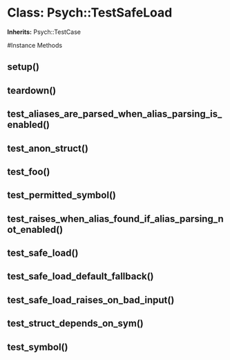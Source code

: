 # Class: Psych::TestSafeLoad
**Inherits:** Psych::TestCase
    




#Instance Methods
## setup() [](#method-i-setup)

## teardown() [](#method-i-teardown)

## test_aliases_are_parsed_when_alias_parsing_is_enabled() [](#method-i-test_aliases_are_parsed_when_alias_parsing_is_enabled)

## test_anon_struct() [](#method-i-test_anon_struct)

## test_foo() [](#method-i-test_foo)

## test_permitted_symbol() [](#method-i-test_permitted_symbol)

## test_raises_when_alias_found_if_alias_parsing_not_enabled() [](#method-i-test_raises_when_alias_found_if_alias_parsing_not_enabled)

## test_safe_load() [](#method-i-test_safe_load)

## test_safe_load_default_fallback() [](#method-i-test_safe_load_default_fallback)

## test_safe_load_raises_on_bad_input() [](#method-i-test_safe_load_raises_on_bad_input)

## test_struct_depends_on_sym() [](#method-i-test_struct_depends_on_sym)

## test_symbol() [](#method-i-test_symbol)

